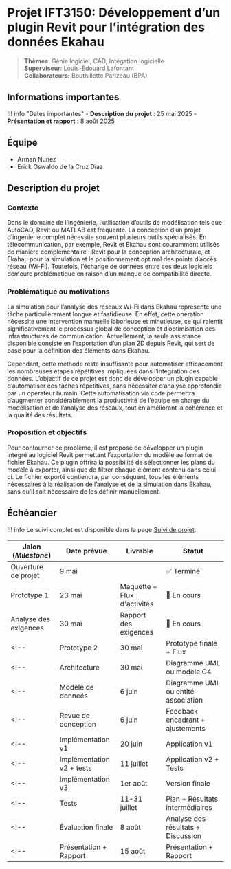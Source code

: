 # Projet IFT3150: Développement d’un plugin Revit pour l’intégration des données Ekahau

> **Thèmes**: Génie logiciel, CAD, Intégation logicielle  
> **Superviseur**: Louis-Edouard Lafontant  
> **Collaborateurs:** Bouthillette Parizeau (BPA)  

## Informations importantes

!!! info "Dates importantes"
    - **Description du projet** : 25 mai 2025
    <!-- - **Foire 1: Prototypage** : 9-13 juin 2025 --> 
    <!-- - **Foire 2: Version beta** : 14-18 juillet 2025  -->
    - **Présentation et rapport** : 8 août 2025

## Équipe

- Arman Nunez
- Erick Oswaldo de la Cruz Diaz

## Description du projet 

### Contexte
Dans le domaine de l’ingénierie, l’utilisation d’outils de modélisation tels que AutoCAD, Revit ou MATLAB est fréquente. La conception d’un projet d’ingénierie complet nécessite souvent plusieurs outils spécialisés.
En télécommunication, par exemple, Revit et Ekahau sont couramment utilisés de manière complémentaire : Revit pour la conception architecturale, et Ekahau pour la simulation et le positionnement optimal des points d’accès réseau (Wi-Fi). Toutefois, l’échange de données entre ces deux logiciels demeure problématique en raison d’un manque de compatibilité directe.

### Problématique ou motivations
La simulation pour l’analyse des réseaux Wi-Fi dans Ekahau représente une tâche particulièrement longue et fastidieuse. En effet, cette opération nécessite une intervention manuelle laborieuse et minutieuse, ce qui ralentit significativement le processus global de conception et d’optimisation des infrastructures de communication. Actuellement, la seule assistance disponible consiste en l’exportation d’un plan 2D depuis Revit, qui sert de base pour la définition des éléments dans Ekahau.

Cependant, cette méthode reste insuffisante pour automatiser efficacement les nombreuses étapes répétitives impliquées dans l’intégration des données. L’objectif de ce projet est donc de développer un plugin capable d’automatiser ces tâches répétitives, sans nécessiter d’analyse approfondie par un opérateur humain. Cette automatisation via code permettra d’augmenter considérablement la productivité de l’équipe en charge du modélisation et de l’analyse des réseaux, tout en améliorant la cohérence et la qualité des résultats.

### Proposition et objectifs

Pour contourner ce problème, il est proposé de développer un plugin intégré au logiciel Revit permettant l’exportation du modèle au format de fichier Ekahau. Ce plugin offrira la possibilité de sélectionner les plans du modèle à exporter, ainsi que de filtrer chaque élément contenu dans celui-ci. Le fichier exporté contiendra, par conséquent, tous les éléments nécessaires à la réalisation de l’analyse et de la simulation dans Ekahau, sans qu’il soit nécessaire de les définir manuellement.


## Échéancier

!!! info
    Le suivi complet est disponible dans la page [Suivi de projet](suivi.md).

| Jalon (*Milestone*)            | Date prévue   | Livrable                            | Statut      |
|--------------------------------|---------------|-------------------------------------|-------------|
| Ouverture de projet            | 9 mai         |                                     | ✅ Terminé  |
| Prototype 1                    | 23 mai        | Maquette + Flux d'activités         | 🔄 En cours |
| Analyse des exigences          | 30 mai        | Rapport des exigences               | 🔄 En cours |
<!-- | Prototype 2                    | 30 mai        | Prototype finale + Flux             | ⏳ À venir  | -->
<!-- | Architecture                   | 30 mai        | Diagramme UML ou modèle C4          | ⏳ À venir  | -->
<!-- | Modèle de donneés              | 6 juin        | Diagramme UML ou entité-association | ⏳ À venir  | -->
<!-- | Revue de conception            | 6 juin        | Feedback encadrant + ajustements    | ⏳ À venir  | -->
<!-- | Implémentation v1              | 20 juin       | Application v1                      | ⏳ À venir  | -->
<!-- | Implémentation v2 + tests      | 11 juillet    | Application v2 + Tests              | ⏳ À venir  | -->
<!-- | Implémentation v3              | 1er août      | Version finale                      | ⏳ À venir  | -->
<!-- | Tests                          | 11-31 juillet | Plan + Résultats intermédiaires     | ⏳ À venir  | -->
<!-- | Évaluation finale              | 8 août        | Analyse des résultats + Discussion  | ⏳ À venir  | -->
<!-- | Présentation + Rapport         | 15 août       | Présentation + Rapport              | ⏳ À venir  | -->
